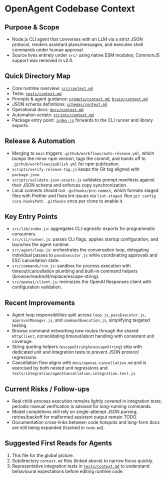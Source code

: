 # OpenAgent Codebase Context

## Purpose & Scope

- Node.js CLI agent that converses with an LLM via a strict JSON protocol, renders assistant plans/messages, and executes shell commands under human approval.
- Source lives entirely under `src/` using native ESM modules; CommonJS support was removed in v2.0.

## Quick Directory Map

- Core runtime overview: [`src/context.md`](src/context.md)
- Tests: [`tests/context.md`](tests/context.md)
- Prompts & agent guidance: [`prompts/context.md`](prompts/context.md), [`brain/context.md`](brain/context.md)
- JSON schema definitions: [`schemas/context.md`](schemas/context.md)
- Operational docs: [`docs/context.md`](docs/context.md)
- Automation scripts: [`scripts/context.md`](scripts/context.md)
- Package entry point: [`index.js`](index.js) forwards to the CLI runner and library exports.

## Release & Automation

- Merging to `main` triggers `.github/workflows/auto-release.yml`, which bumps the minor npm version, tags the commit, and hands off to `.github/workflows/publish.yml` for npm publication.
- `scripts/verify-release-tag.js` keeps the Git tag aligned with `package.json`.
- `scripts/validate-json-assets.js` validates prompt manifests against their JSON schema and enforces copy synchronization.
- Local commits should run `.githooks/pre-commit`, which formats staged files with Prettier and fixes lint issues via `lint-staged`. Run `git config core.hooksPath .githooks` once per clone to enable it.

## Key Entry Points

- `src/lib/index.js`: aggregates CLI-agnostic exports for programmatic consumers.
- `src/cli/runner.js`: parses CLI flags, applies startup configuration, and launches the agent runtime.
- `src/agent/loop.js`: orchestrates the conversation loop, delegating individual passes to `passExecutor.js` while coordinating approvals and ESC cancellation state.
- `src/commands/run.js`: sandbox for process execution with timeout/cancellation plumbing and built-in command helpers (browse/read/edit/replace/escape-string).
- `src/openai/client.js`: memoizes the OpenAI Responses client with configuration validation.

## Recent Improvements

- Agent loop responsibilities split across `loop.js`, `passExecutor.js`, `approvalManager.js`, and `commandExecution.js`, simplifying targeted testing.
- Browse command networking now routes through the shared `HttpClient`, consolidating timeout/abort handling with consistent unit coverage.
- String quoting helpers (`escapeString`/`unescapeString`) ship with dedicated unit and integration tests to prevent JSON protocol regressions.
- Cancellation flow aligns with `docs/openai-cancellation.md` and is exercised by both nested unit regressions and `tests/integration/agentCancellation.integration.test.js`.

## Current Risks / Follow-ups

- Real child-process execution remains lightly covered in integration tests; periodic manual verification is advised for long-running commands.
- Model completions still rely on single-attempt JSON parsing; retries/backoff for malformed assistant output remain TODO.
- Documentation cross-links between code hotspots and long-form docs are still being expanded (tracked in `todo.md`).

## Suggested First Reads for Agents

1. This file for the global picture.
2. Subdirectory `context.md` files (linked above) to narrow focus quickly.
3. Representative integration tests in [`tests/context.md`](tests/context.md) to understand behavioural expectations before editing runtime code.
